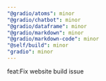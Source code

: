 ```yaml
---
"@gradio/atoms": minor
"@gradio/chatbot": minor
"@gradio/dataframe": minor
"@gradio/markdown": minor
"@gradio/markdown-code": minor
"@self/build": minor
"gradio": minor
---
```


feat:Fix website build issue
